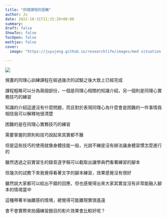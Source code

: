 ```yaml
---
title: "同理課程的困難"
author: Ju
date: 2022-10-31T21:15:20+08:00
summary:
draft: false
ShowToc: false
TocOpen: false
mathjax: false
cover:
  image: "https://juyujeng.github.io/researchlife/images/med situation 3.excalidraw.svg"

---
```


![](../images/med%20situation%203.excalidraw.svg)

規畫的同理心訓練課程在經過幾次的試驗之後大致上已經完成

課程粗略可以分為兩個部份，一個是同理心相關的知識介紹，另一個則是同理心實務技巧的練習

知識的介紹這邊沒有什麼問題，而且對於表現同理心為什麼會是困難的一件事情我相信我可以解釋地很清楚

困難的是在同理心實務技巧的練習

需要掌握的原則和技巧說起來其實都不難

但是這些技巧的使用就像身體技能一般，光說不練是沒有辦法讓身體習慣怎麼進行的

雖然透過之前實習生的錄音逐字稿可以截取出讓學員們看著練習的腳本

但幾次的試教下來我覺得看著文字的腳本練習，效果感覺沒有很好

雖然說大家都可以給出不錯的回應，但也感覺得出來大家其實並沒有非常能融入腳本的情境當中

這種帶著半抽離感的情境，總覺得可能離現實很遙遠

會不會實際來拍攝練習題目的影片效果會比較好呢？
